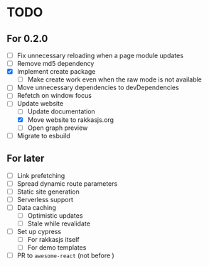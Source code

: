 # TODO

## For 0.2.0
- [ ] Fix unnecessary reloading when a page module updates
- [ ] Remove md5 dependency
- [x] Implement create package
	- [ ] Make create work even when the raw mode is not available
- [ ] Move unnecessary dependencies to devDependencies
- [ ] Refetch on window focus
- [ ] Update website
  - [ ] Update documentation
  - [x] Move website to rakkasjs.org
  - [ ] Open graph preview
- [ ] Migrate to esbuild

## For later
- [ ] Link prefetching
- [ ] Spread dynamic route parameters
- [ ] Static site generation
- [ ] Serverless support
- [ ] Data caching
	- [ ] Optimistic updates
	- [ ] Stale while revalidate
- [ ] Set up cypress
  - [ ] For rakkasjs itself
  - [ ] For demo templates
- [ ] PR to `awesome-react` (not before )